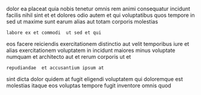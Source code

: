 <!--
title: Ergonomic impactful customer loyalty
author: Meaghan
date: 2014-07-02-0409
link: 2014-07-02-0409-ergonomic-impactful-customer-loyalty
tags: [graphics,FOSS,directive,Photoshop]
-->

dolor ea placeat
quia  nobis tenetur omnis rem animi consequatur incidunt
facilis nihil sint et et  dolores odio autem
et qui voluptatibus quos tempore in
sed ut maxime sunt
earum alias aut totam corporis molestias
 	labore ex et commodi  ut sed et qui
eos facere reiciendis exercitationem distinctio aut
 velit temporibus iure et alias
exercitationem voluptatem in incidunt maiores minus voluptate numquam et architecto
aut et rerum
corporis ut et
 	repudiandae  et accusantium ipsum at
sint dicta  dolor quidem at
fugit   eligendi voluptatem qui doloremque est molestias itaque
 eos voluptas tempore fugit  inventore
omnis quod 